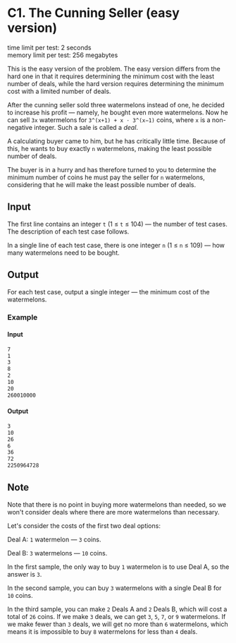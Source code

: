 # C1. The Cunning Seller (easy version)

time limit per test: 2 seconds\
memory limit per test: 256 megabytes

This is the easy version of the problem. The easy version differs from the hard one in that it requires determining the minimum cost with the least number of deals, while the hard version requires determining the minimum cost with a limited number of deals.

After the cunning seller sold three watermelons instead of one, he decided to increase his profit — namely, he bought even more watermelons. Now he can sell `3x` watermelons for `3^(x+1) + x ⋅ 3^(x−1)` coins, where `x` is a non-negative integer. Such a sale is called a _deal_.

A calculating buyer came to him, but he has critically little time. Because of this, he wants to buy exactly `n` watermelons, making the least possible number of deals.

The buyer is in a hurry and has therefore turned to you to determine the minimum number of coins he must pay the seller for `n` watermelons, considering that he will make the least possible number of deals.

## Input

The first line contains an integer `t` (1 ≤ `t` ≤ 104) — the number of test cases. The description of each test case follows.

In a single line of each test case, there is one integer `n` (1 ≤ `n` ≤ 109) — how many watermelons need to be bought.

## Output

For each test case, output a single integer — the minimum cost of the watermelons.

### Example

#### Input

```txt
7
1
3
8
2
10
20
260010000
```

#### Output

```txt
3
10
26
6
36
72
2250964728
```

## Note

Note that there is no point in buying more watermelons than needed, so we won't consider deals where there are more watermelons than necessary.

Let's consider the costs of the first two deal options:

Deal A: `1` watermelon — `3` coins.

Deal B: `3` watermelons — `10` coins.

In the first sample, the only way to buy `1` watermelon is to use Deal A, so the answer is `3`.

In the second sample, you can buy `3` watermelons with a single Deal B for `10` coins.

In the third sample, you can make `2` Deals A and `2` Deals B, which will cost a total of `26` coins. If we make `3` deals, we can get `3`, `5`, `7`, or `9` watermelons. If we make fewer than `3` deals, we will get no more than `6` watermelons, which means it is impossible to buy `8` watermelons for less than `4` deals.

